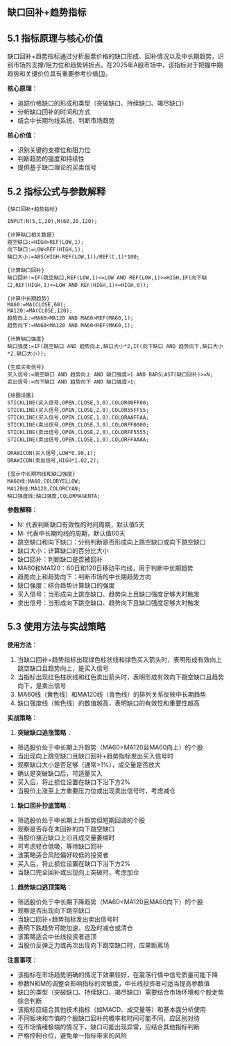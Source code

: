 ## 缺口回补+趋势指标

## 5.1 指标原理与核心价值

缺口回补+趋势指标通过分析股票价格的缺口形成、回补情况以及中长期趋势，识别市场的支撑/阻力位和趋势转折点。在2025年A股市场中，该指标对于把握中期趋势和关键价位具有重要参考价值[(1)](http://www.gupang.com/)。

**核心原理**：


*   追踪价格缺口的形成和类型（突破缺口、持续缺口、竭尽缺口）
*   分析缺口回补的时间和方式
*   结合中长期均线系统，判断市场趋势

**核心价值**：


*   识别关键的支撑位和阻力位
*   判断趋势的强度和持续性
*   提供基于缺口理论的买卖信号

## 5.2 指标公式与参数解释



```
{缺口回补+趋势指标}

INPUT:N(5,1,20),M(60,20,120);

{计算缺口相关数据}
跳空缺口:=HIGH>REF(LOW,1);
向下缺口:=LOW<REF(HIGH,1);
缺口大小:=ABS(HIGH-REF(LOW,1))/REF(C,1)*100;

{计算缺口回补}
缺口回补:=IF(跳空缺口,REF(LOW,1)<=LOW AND REF(LOW,1)>=HIGH,IF(向下缺口,REF(HIGH,1)<=LOW AND REF(HIGH,1)>=HIGH,0));

{计算中长期趋势}
MA60:=MA(CLOSE,60);
MA120:=MA(CLOSE,120);
趋势向上:=MA60>MA120 AND MA60>REF(MA60,1);
趋势向下:=MA60<MA120 AND MA60<REF(MA60,1);

{计算缺口强度}
缺口强度:=IF(跳空缺口 AND 趋势向上,缺口大小*2,IF(向下缺口 AND 趋势向下,缺口大小*2,缺口大小));

{生成买卖信号}
买入信号:=跳空缺口 AND 趋势向上 AND 缺口强度>1 AND BARSLAST(缺口回补)>=N;
卖出信号:=向下缺口 AND 趋势向下 AND 缺口强度>1;

{绘图设置}
STICKLINE(买入信号,OPEN,CLOSE,3,0),COLOR00FF00;
STICKLINE(买入信号,OPEN,CLOSE,2,0),COLOR55FF55;
STICKLINE(买入信号,OPEN,CLOSE,1,0),COLORAAFFAA;
STICKLINE(卖出信号,OPEN,CLOSE,3,0),COLORFF0000;
STICKLINE(卖出信号,OPEN,CLOSE,2,0),COLORFF5555;
STICKLINE(卖出信号,OPEN,CLOSE,1,0),COLORFFAAAA;

DRAWICON(买入信号,LOW*0.98,1);
DRAWICON(卖出信号,HIGH*1.02,2);

{显示中长期均线和缺口强度}
MA60线:MA60,COLORYELLOW;
MA120线:MA120,COLORCYAN;
缺口强度线:缺口强度,COLORMAGENTA;
```

**参数解释**：


*   N: 代表判断缺口有效性的时间周期，默认值5天
*   M: 代表中长期均线的周期，默认值60天
*   跳空缺口和向下缺口：分别判断是否形成向上跳空缺口或向下跳空缺口
*   缺口大小：计算缺口的百分比大小
*   缺口回补：判断缺口是否被回补
*   MA60和MA120：60日和120日移动平均线，用于判断中长期趋势
*   趋势向上和趋势向下：判断市场的中长期趋势方向
*   缺口强度：结合趋势计算缺口的强度
*   买入信号：当形成向上跳空缺口、趋势向上且缺口强度足够大时触发
*   卖出信号：当形成向下跳空缺口、趋势向下且缺口强度足够大时触发

## 5.3 使用方法与实战策略

**使用方法**：


1.  当缺口回补+趋势指标出现绿色柱状线和绿色买入箭头时，表明形成有效向上跳空缺口且趋势向上，是买入信号
2.  当指标出现红色柱状线和红色卖出箭头时，表明形成有效向下跳空缺口且趋势向下，是卖出信号
3.  MA60线（黄色线）和MA120线（青色线）的排列关系反映中长期趋势
4.  缺口强度线（紫色线）的数值越高，表明缺口的有效性和重要性越高

**实战策略**：


1.  **突破缺口追涨策略**：

*   筛选股价处于中长期上升趋势（MA60>MA120且MA60向上）的个股
*   当出现向上跳空缺口且缺口回补+趋势指标发出买入信号时
*   观察缺口大小是否足够（通常>1%），成交量是否放大
*   确认是突破缺口后，可适量买入
*   买入后，将止损位设置在缺口下沿下方2%
*   当股价上涨至上方重要压力位或出现卖出信号时，考虑减仓

1.  **缺口回补抄底策略**：

*   筛选股价处于中长期上升趋势但短期回调的个股
*   观察是否存在未回补的向下跳空缺口
*   当股价接近缺口上沿且成交量萎缩时
*   可考虑轻仓低吸，等待缺口回补
*   该策略适合风险偏好较低的投资者
*   买入后，将止损位设置在缺口下沿下方2%
*   当缺口完全回补或出现向上突破时，考虑加仓

1.  **趋势缺口逃顶策略**：

*   筛选股价处于中长期下降趋势（MA60<MA120且MA60向下）的个股
*   观察是否出现向下跳空缺口
*   当缺口回补+趋势指标发出卖出信号时
*   表明下跌趋势可能加速，应及时减仓或清仓
*   该策略适合中长线投资者逃顶
*   当股价反弹乏力或再次出现向下跳空缺口时，应果断离场

**注意事项**：



*   该指标在市场趋势明确的情况下效果较好，在震荡行情中信号质量可能下降
*   参数N和M的调整会影响指标的灵敏度，中长线投资者可适当提高参数值
*   缺口的类型（突破缺口、持续缺口、竭尽缺口）需要结合市场环境和个股走势综合判断
*   该指标应结合其他技术指标（如MACD、成交量等）和基本面分析使用
*   不同板块和市值的个股缺口回补的概率和时间可能不同，应区别对待
*   在市场情绪极端的情况下，缺口可能出现异常，应结合其他指标判断
*   严格控制仓位，避免单一指标带来的风险